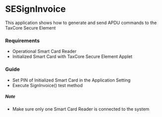 # SESignInvoice
This application shows how to generate and send APDU commands to the TaxCore Secure Element

### Requirements

* Operational Smart Card Reader
* Initialized Smart Card with TaxCore Secure Element Applet

### Guide
* Set PIN of Initialized Smart Card in the Application Setting
* Execute SignInvoice() test method

##### Note
* Make sure only one Smart Card Reader is connected to the system
